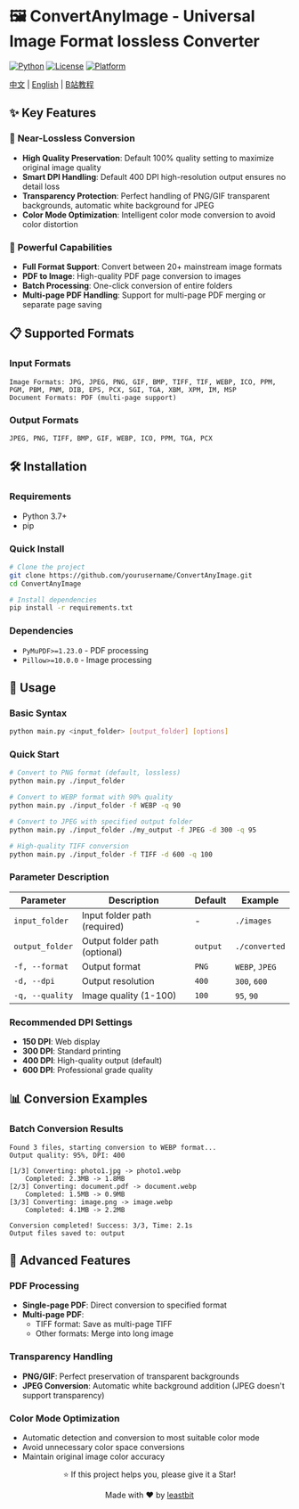 # 🖼️ ConvertAnyImage - Universal Image Format lossless Converter

[![Python](https://img.shields.io/badge/Python-3.7+-blue.svg)](https://www.python.org/)
[![License](https://img.shields.io/badge/License-Custom-green.svg)](LICENSE)
[![Platform](https://img.shields.io/badge/Platform-Windows%20%7C%20Linux%20%7C%20macOS-lightgrey.svg)]()

[中文](./README.md) | [English](./README_EN.md) | [B站教程]()

## ✨ Key Features

### 🎯 **Near-Lossless Conversion**
- **High Quality Preservation**: Default 100% quality setting to maximize original image quality
- **Smart DPI Handling**: Default 400 DPI high-resolution output ensures no detail loss
- **Transparency Protection**: Perfect handling of PNG/GIF transparent backgrounds, automatic white background for JPEG
- **Color Mode Optimization**: Intelligent color mode conversion to avoid color distortion

### 🚀 **Powerful Capabilities**
- **Full Format Support**: Convert between 20+ mainstream image formats
- **PDF to Image**: High-quality PDF page conversion to images
- **Batch Processing**: One-click conversion of entire folders
- **Multi-page PDF Handling**: Support for multi-page PDF merging or separate page saving

## 📋 Supported Formats

### Input Formats
```
Image Formats: JPG, JPEG, PNG, GIF, BMP, TIFF, TIF, WEBP, ICO, PPM, PGM, PBM, PNM, DIB, EPS, PCX, SGI, TGA, XBM, XPM, IM, MSP
Document Formats: PDF (multi-page support)
```

### Output Formats
```
JPEG, PNG, TIFF, BMP, GIF, WEBP, ICO, PPM, TGA, PCX
```

## 🛠️ Installation

### Requirements
- Python 3.7+
- pip

### Quick Install
```bash
# Clone the project
git clone https://github.com/yourusername/ConvertAnyImage.git
cd ConvertAnyImage

# Install dependencies
pip install -r requirements.txt
```

### Dependencies
- `PyMuPDF>=1.23.0` - PDF processing
- `Pillow>=10.0.0` - Image processing

## 🚀 Usage

### Basic Syntax
```bash
python main.py <input_folder> [output_folder] [options]
```

### Quick Start
```bash
# Convert to PNG format (default, lossless)
python main.py ./input_folder

# Convert to WEBP format with 90% quality
python main.py ./input_folder -f WEBP -q 90

# Convert to JPEG with specified output folder
python main.py ./input_folder ./my_output -f JPEG -d 300 -q 95

# High-quality TIFF conversion
python main.py ./input_folder -f TIFF -d 600 -q 100
```

### Parameter Description

| Parameter | Description | Default | Example |
|-----------|-------------|---------|---------|
| `input_folder` | Input folder path (required) | - | `./images` |
| `output_folder` | Output folder path (optional) | `output` | `./converted` |
| `-f, --format` | Output format | `PNG` | `WEBP`, `JPEG` |
| `-d, --dpi` | Output resolution | `400` | `300`, `600` |
| `-q, --quality` | Image quality (1-100) | `100` | `95`, `90` |

### Recommended DPI Settings
- **150 DPI**: Web display
- **300 DPI**: Standard printing
- **400 DPI**: High-quality output (default)
- **600 DPI**: Professional grade quality

## 📊 Conversion Examples

### Batch Conversion Results
```
Found 3 files, starting conversion to WEBP format...
Output quality: 95%, DPI: 400

[1/3] Converting: photo1.jpg -> photo1.webp
    Completed: 2.3MB -> 1.8MB
[2/3] Converting: document.pdf -> document.webp  
    Completed: 1.5MB -> 0.9MB
[3/3] Converting: image.png -> image.webp
    Completed: 4.1MB -> 2.2MB

Conversion completed! Success: 3/3, Time: 2.1s
Output files saved to: output
```

## 🔧 Advanced Features

### PDF Processing
- **Single-page PDF**: Direct conversion to specified format
- **Multi-page PDF**: 
  - TIFF format: Save as multi-page TIFF
  - Other formats: Merge into long image

### Transparency Handling
- **PNG/GIF**: Perfect preservation of transparent backgrounds
- **JPEG Conversion**: Automatic white background addition (JPEG doesn't support transparency)

### Color Mode Optimization
- Automatic detection and conversion to most suitable color mode
- Avoid unnecessary color space conversions
- Maintain original image color accuracy

<div align="center">

⭐ If this project helps you, please give it a Star!

Made with ❤️ by [leastbit](https://github.com/leastbit)

</div>